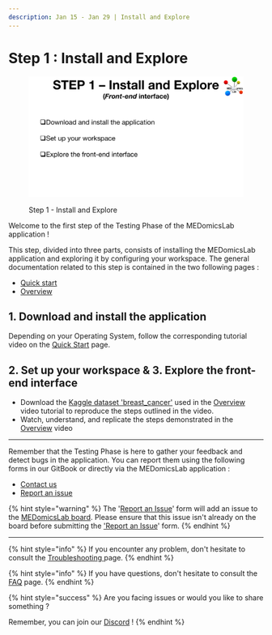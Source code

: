 ```yaml
---
description: Jan 15 - Jan 29 | Install and Explore
---
```


# Step 1 : Install and Explore

<figure><img src="../.gitbook/assets/MEDomicsLab-TestingPhase-09.png" alt=""><figcaption><p>Step 1 - Install and Explore</p></figcaption></figure>

Welcome to the first step of the Testing Phase of the MEDomicsLab application !

This step, divided into three parts, consists of installing the MEDomicsLab application and exploring it by configuring your workspace. The general documentation related to this step is contained in the two following pages :&#x20;

* [Quick start](../quick-start.md)
* [Overview](../overview.md)

## 1. Download and install the application

Depending on your Operating System, follow the corresponding tutorial video on the [Quick Start](../quick-start.md) page.

## 2. Set up your workspace & 3. Explore the front-end interface

* Download the [Kaggle dataset 'breast\_cancer'](https://www.kaggle.com/datasets/uciml/breast-cancer-wisconsin-data) used in the [Overview](../overview.md) video tutorial to reproduce the steps outlined in the video.&#x20;
* Watch, understand, and replicate the steps demonstrated in the [Overview](../overview.md) video

***

Remember that the Testing Phase is here to gather your feedback and detect bugs in the application. You can report them using the following forms in our GitBook or directly via the MEDomicsLab application :

* [Contact us](../forms/contact-us.md)
* [Report an issue](../forms/report-an-issue.md)

{% hint style="warning" %}
The '[Report an Issue](../forms/report-an-issue.md)' form will add an issue to the [MEDomicsLab board](https://github.com/orgs/MEDomics-UdeS/projects/1). Please ensure that this issue isn't already on the board before submitting the ['Report an Issue](../forms/report-an-issue.md)' form.
{% endhint %}

***

{% hint style="info" %}
If you encounter any problem, don't hesitate to consult the [Troubleshooting ](../troubleshooting.md)page.
{% endhint %}

{% hint style="info" %}
If you have questions, don't hesitate to consult the [FAQ](../faq.md) page.
{% endhint %}

{% hint style="success" %}
Are you facing issues or would you like to share something ?&#x20;

Remember, you can join our [Discord](https://discord.com/invite/ZbaGj8E6mP) !
{% endhint %}
